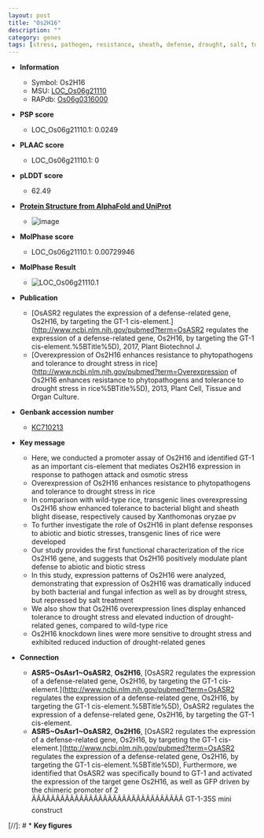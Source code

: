 ```yaml
---
layout: post
title: "Os2H16"
description: ""
category: genes
tags: [stress, pathogen, resistance, sheath, defense, drought, salt, tolerance, defense response, biotic stress, blight, drought stress, drought stress , bacterial blight, blight disease]
---
```


* **Information**  
    + Symbol: Os2H16  
    + MSU: [LOC_Os06g21110](http://rice.plantbiology.msu.edu/cgi-bin/ORF_infopage.cgi?orf=LOC_Os06g21110)  
    + RAPdb: [Os06g0316000](http://rapdb.dna.affrc.go.jp/viewer/gbrowse_details/irgsp1?name=Os06g0316000)  

* **PSP score**  
    + LOC_Os06g21110.1: 0.0249 

* **PLAAC score**  
    + LOC_Os06g21110.1: 0 

* **pLDDT score**
    + 62.49

* **[Protein Structure from AlphaFold and UniProt](https://www.uniprot.org/uniprotkb/Q5Z4Q8/entry#structure)**
    + ![image](https://ricepsp.github.io/images/Q5/AF-Q5Z4Q8-F1.png)

* **MolPhase score**
    + LOC_Os06g21110.1: 0.00729946

* **MolPhase Result**
    + ![LOC_Os06g21110.1](https://304243504.github.io/Pictures/LOC_Os06g/LOC_Os06g21110.1.png)

* **Publication**  
    + [OsASR2 regulates the expression of a defense-related gene, Os2H16, by targeting the GT-1 cis-element.](http://www.ncbi.nlm.nih.gov/pubmed?term=OsASR2 regulates the expression of a defense-related gene, Os2H16, by targeting the GT-1 cis-element.%5BTitle%5D), 2017, Plant Biotechnol J.
    + [Overexpression of Os2H16 enhances resistance to phytopathogens and tolerance to drought stress in rice](http://www.ncbi.nlm.nih.gov/pubmed?term=Overexpression of Os2H16 enhances resistance to phytopathogens and tolerance to drought stress in rice%5BTitle%5D), 2013, Plant Cell, Tissue and Organ Culture.

* **Genbank accession number**  
    + [KC710213](http://www.ncbi.nlm.nih.gov/nuccore/KC710213)

* **Key message**  
    + Here, we conducted a promoter assay of Os2H16 and identified GT-1 as an important cis-element that mediates Os2H16 expression in response to pathogen attack and osmotic stress
    + Overexpression of Os2H16 enhances resistance to phytopathogens and tolerance to drought stress in rice
    + In comparison with wild-type rice, transgenic lines overexpressing Os2H16 show enhanced tolerance to bacterial blight and sheath blight disease, respectively caused by Xanthomonas oryzae pv
    + To further investigate the role of Os2H16 in plant defense responses to abiotic and biotic stresses, transgenic lines of rice were developed
    + Our study provides the first functional characterization of the rice Os2H16 gene, and suggests that Os2H16 positively modulate plant defense to abiotic and biotic stress
    + In this study, expression patterns of Os2H16 were analyzed, demonstrating that expression of Os2H16 was dramatically induced by both bacterial and fungal infection as well as by drought stress, but repressed by salt treatment
    + We also show that Os2H16 overexpression lines display enhanced tolerance to drought stress and elevated induction of drought-related genes, compared to wild-type rice
    + Os2H16 knockdown lines were more sensitive to drought stress and exhibited reduced induction of drought-related genes

* **Connection**  
    + __ASR5~OsAsr1~OsASR2__, __Os2H16__, [OsASR2 regulates the expression of a defense-related gene, Os2H16, by targeting the GT-1 cis-element.](http://www.ncbi.nlm.nih.gov/pubmed?term=OsASR2 regulates the expression of a defense-related gene, Os2H16, by targeting the GT-1 cis-element.%5BTitle%5D), OsASR2 regulates the expression of a defense-related gene, Os2H16, by targeting the GT-1 cis-element.
    + __ASR5~OsAsr1~OsASR2__, __Os2H16__, [OsASR2 regulates the expression of a defense-related gene, Os2H16, by targeting the GT-1 cis-element.](http://www.ncbi.nlm.nih.gov/pubmed?term=OsASR2 regulates the expression of a defense-related gene, Os2H16, by targeting the GT-1 cis-element.%5BTitle%5D),  Furthermore, we identified that OsASR2 was specifically bound to GT-1 and activated the expression of the target gene Os2H16, as well as GFP driven by the chimeric promoter of 2 ÃÂÃÂÃÂÃÂÃÂÃÂÃÂÃÂÃÂÃÂÃÂÃÂÃÂÃÂÃÂÃÂ GT-1-35S mini construct

[//]: # * **Key figures**  


